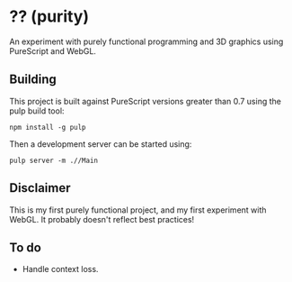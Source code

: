 # ?? (purity)

An experiment with purely functional programming and 3D graphics using PureScript and WebGL.

## Building

This project is built against PureScript versions greater than 0.7 using the pulp build tool:

	npm install -g pulp

Then a development server can be started using:

	pulp server -m .//Main

## Disclaimer

This is my first purely functional project, and my first experiment with WebGL. It probably doesn't reflect best practices!

## To do

+ Handle context loss.
